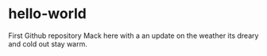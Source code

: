 # hello-world
First Github repository
 Mack here with a an update on the weather its dreary and cold out stay warm.
 
